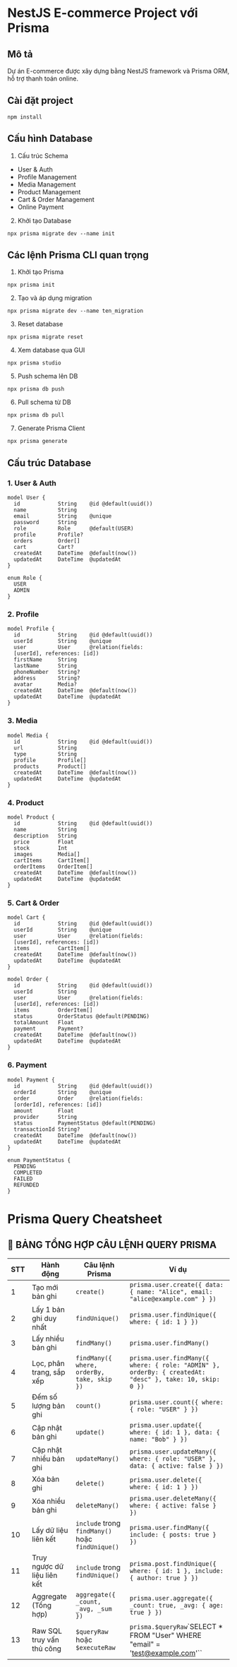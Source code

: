 # NestJS E-commerce Project với Prisma

## Mô tả

Dự án E-commerce được xây dựng bằng NestJS framework và Prisma ORM, hỗ trợ thanh toán online.

## Cài đặt project

```
npm install
```

## Cấu hình Database

1. Cấu trúc Schema

- User & Auth
- Profile Management
- Media Management
- Product Management
- Cart & Order Management
- Online Payment

2. Khởi tạo Database

```
npx prisma migrate dev --name init
```

## Các lệnh Prisma CLI quan trọng

1. Khởi tạo Prisma

```
npx prisma init
```

2. Tạo và áp dụng migration

```
npx prisma migrate dev --name ten_migration
```

3. Reset database

```
npx prisma migrate reset
```

4. Xem database qua GUI

```
npx prisma studio
```

5. Push schema lên DB

```
npx prisma db push
```

6. Pull schema từ DB

```
npx prisma db pull
```

7. Generate Prisma Client

```
npx prisma generate
```

## Cấu trúc Database

### 1. User & Auth

```
model User {
  id            String    @id @default(uuid())
  name          String    
  email         String    @unique
  password      String
  role          Role      @default(USER)
  profile       Profile?
  orders        Order[]
  cart          Cart?
  createdAt     DateTime  @default(now())
  updatedAt     DateTime  @updatedAt
}

enum Role {
  USER
  ADMIN
}
```

### 2. Profile

```
model Profile {
  id            String    @id @default(uuid())
  userId        String    @unique
  user          User      @relation(fields: 
  [userId], references: [id])
  firstName     String
  lastName      String
  phoneNumber   String?
  address       String?
  avatar        Media?    
  createdAt     DateTime  @default(now())
  updatedAt     DateTime  @updatedAt
}
```

### 3. Media

```
model Media {
  id            String    @id @default(uuid())
  url           String
  type          String
  profile       Profile[]
  products      Product[]
  createdAt     DateTime  @default(now())
  updatedAt     DateTime  @updatedAt
}
```

### 4. Product

```
model Product {
  id            String    @id @default(uuid())
  name          String
  description   String
  price         Float
  stock         Int
  images        Media[]
  cartItems     CartItem[]
  orderItems    OrderItem[]
  createdAt     DateTime  @default(now())
  updatedAt     DateTime  @updatedAt
}
```

### 5. Cart & Order

```
model Cart {
  id            String    @id @default(uuid())
  userId        String    @unique
  user          User      @relation(fields: 
  [userId], references: [id])
  items         CartItem[]
  createdAt     DateTime  @default(now())
  updatedAt     DateTime  @updatedAt
}

model Order {
  id            String    @id @default(uuid())
  userId        String
  user          User      @relation(fields: 
  [userId], references: [id])
  items         OrderItem[]
  status        OrderStatus @default(PENDING)
  totalAmount   Float
  payment       Payment?
  createdAt     DateTime  @default(now())
  updatedAt     DateTime  @updatedAt
}
```

### 6. Payment

```
model Payment {
  id            String    @id @default(uuid())
  orderId       String    @unique
  order         Order     @relation(fields: 
  [orderId], references: [id])
  amount        Float
  provider      String
  status        PaymentStatus @default(PENDING)
  transactionId String?
  createdAt     DateTime  @default(now())
  updatedAt     DateTime  @updatedAt
}

enum PaymentStatus {
  PENDING
  COMPLETED  
  FAILED
  REFUNDED
}
```

# Prisma Query Cheatsheet

## 📘 BẢNG TỔNG HỢP CÂU LỆNH QUERY PRISMA

| STT | Hành động                   | Câu lệnh Prisma                                  | Ví dụ                                                                                                       |
| --- | --------------------------- | ------------------------------------------------ | ----------------------------------------------------------------------------------------------------------- |
| 1   | Tạo mới bản ghi             | `create()`                                       | `prisma.user.create({ data: { name: "Alice", email: "alice@example.com" } })`                               |
| 2   | Lấy 1 bản ghi duy nhất      | `findUnique()`                                   | `prisma.user.findUnique({ where: { id: 1 } })`                                                              |
| 3   | Lấy nhiều bản ghi           | `findMany()`                                     | `prisma.user.findMany()`                                                                                    |
| 4   | Lọc, phân trang, sắp xếp    | `findMany({ where, orderBy, take, skip })`       | `prisma.user.findMany({ where: { role: "ADMIN" }, orderBy: { createdAt: "desc" }, take: 10, skip: 0 })`     |
| 5   | Đếm số lượng bản ghi        | `count()`                                        | `prisma.user.count({ where: { role: "USER" } })`                                                            |
| 6   | Cập nhật bản ghi            | `update()`                                       | `prisma.user.update({ where: { id: 1 }, data: { name: "Bob" } })`                                           |
| 7   | Cập nhật nhiều bản ghi      | `updateMany()`                                   | `prisma.user.updateMany({ where: { role: "USER" }, data: { active: false } })`                              |
| 8   | Xóa bản ghi                 | `delete()`                                       | `prisma.user.delete({ where: { id: 1 } })`                                                                  |
| 9   | Xóa nhiều bản ghi           | `deleteMany()`                                   | `prisma.user.deleteMany({ where: { active: false } })`                                                      |
| 10  | Lấy dữ liệu liên kết        | `include` trong `findMany()` hoặc `findUnique()` | `prisma.user.findMany({ include: { posts: true } })`                                                        |
| 11  | Truy ngược dữ liệu liên kết | `include` trong `findUnique()`                   | `prisma.post.findUnique({ where: { id: 1 }, include: { author: true } })`                                   |
| 12  | Aggregate (Tổng hợp)        | `aggregate({ _count, _avg, _sum })`              | `prisma.user.aggregate({ _count: true, _avg: { age: true } })`                                              |
| 13  | Raw SQL truy vấn thủ công   | `$queryRaw` hoặc `$executeRaw`                   | `prisma.$queryRaw`\`SELECT \* FROM "User" WHERE "email" = '[test@example.com](mailto:test@example.com)'\`\` |
